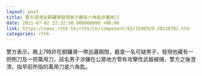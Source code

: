 ```yaml
---
layout: post
title: 警方澄清在銅鑼灣發現男子藏有六角匙非萬用刀
date: 2021-07-02 22:32:50.000000000 +08:00
link: https://news.rthk.hk/rthk/ch/component/k2/1598929-20210702.htm
categories: rthk
---
```


警方表示，晚上7時許在銅鑼灣一帶巡邏期間，截查一名可疑男子，發現他藏有一把𠝹刀及一把萬用刀，該名男子涉嫌在公眾地方管有攻擊性武器被捕，警方之後澄清，指早前所指的萬用刀是六角匙。
